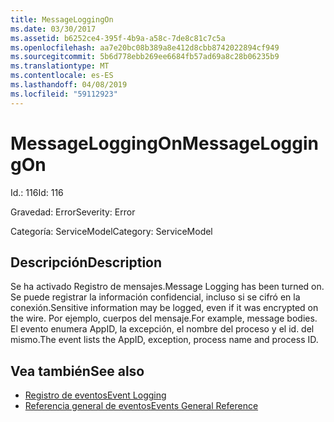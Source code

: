 ```yaml
---
title: MessageLoggingOn
ms.date: 03/30/2017
ms.assetid: b6252ce4-395f-4b9a-a58c-7de8c81c7c5a
ms.openlocfilehash: aa7e20bc08b389a8e412d8cbb8742022894cf949
ms.sourcegitcommit: 5b6d778ebb269ee6684fb57ad69a8c28b06235b9
ms.translationtype: MT
ms.contentlocale: es-ES
ms.lasthandoff: 04/08/2019
ms.locfileid: "59112923"
---
```

# <a name="messageloggingon"></a><span data-ttu-id="61cc1-102">MessageLoggingOn</span><span class="sxs-lookup"><span data-stu-id="61cc1-102">MessageLoggingOn</span></span>
<span data-ttu-id="61cc1-103">Id.: 116</span><span class="sxs-lookup"><span data-stu-id="61cc1-103">Id: 116</span></span>  
  
 <span data-ttu-id="61cc1-104">Gravedad: Error</span><span class="sxs-lookup"><span data-stu-id="61cc1-104">Severity: Error</span></span>  
  
 <span data-ttu-id="61cc1-105">Categoría: ServiceModel</span><span class="sxs-lookup"><span data-stu-id="61cc1-105">Category: ServiceModel</span></span>  
  
## <a name="description"></a><span data-ttu-id="61cc1-106">Descripción</span><span class="sxs-lookup"><span data-stu-id="61cc1-106">Description</span></span>  
 <span data-ttu-id="61cc1-107">Se ha activado Registro de mensajes.</span><span class="sxs-lookup"><span data-stu-id="61cc1-107">Message Logging has been turned on.</span></span> <span data-ttu-id="61cc1-108">Se puede registrar la información confidencial, incluso si se cifró en la conexión.</span><span class="sxs-lookup"><span data-stu-id="61cc1-108">Sensitive information may be logged, even if it was encrypted on the wire.</span></span> <span data-ttu-id="61cc1-109">Por ejemplo, cuerpos del mensaje.</span><span class="sxs-lookup"><span data-stu-id="61cc1-109">For example, message bodies.</span></span> <span data-ttu-id="61cc1-110">El evento enumera AppID, la excepción, el nombre del proceso y el id. del mismo.</span><span class="sxs-lookup"><span data-stu-id="61cc1-110">The event lists the AppID, exception, process name and process ID.</span></span>  
  
## <a name="see-also"></a><span data-ttu-id="61cc1-111">Vea también</span><span class="sxs-lookup"><span data-stu-id="61cc1-111">See also</span></span>

- [<span data-ttu-id="61cc1-112">Registro de eventos</span><span class="sxs-lookup"><span data-stu-id="61cc1-112">Event Logging</span></span>](../../../../../docs/framework/wcf/diagnostics/event-logging/index.md)
- [<span data-ttu-id="61cc1-113">Referencia general de eventos</span><span class="sxs-lookup"><span data-stu-id="61cc1-113">Events General Reference</span></span>](../../../../../docs/framework/wcf/diagnostics/event-logging/events-general-reference.md)
